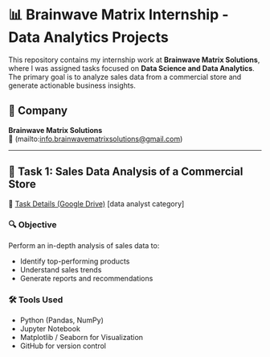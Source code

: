 # 📊 Brainwave Matrix Internship - Data Analytics Projects

This repository contains my internship work at **Brainwave Matrix Solutions**, where I was assigned tasks focused on **Data Science and Data Analytics**. The primary goal is to analyze sales data from a commercial store and generate actionable business insights.

## 🧠 Company
**Brainwave Matrix Solutions**  
📧 (mailto:info.brainwavematrixsolutions@gmail.com)

---

## 📌 Task 1: Sales Data Analysis of a Commercial Store 
📂 [Task Details (Google Drive)](https://drive.google.com/file/d/1sP9dLJ5c7L7D2xPpmnw9tOaBydfoQcZa/view?usp=sharing) [data analyst category]

### 🔍 Objective
Perform an in-depth analysis of sales data to:
- Identify top-performing products
- Understand sales trends
- Generate reports and recommendations

### 🛠️ Tools Used
- Python (Pandas, NumPy)
- Jupyter Notebook
- Matplotlib / Seaborn for Visualization
- GitHub for version control
